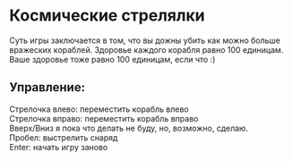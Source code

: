 # Космические стрелялки

Суть игры заключается в том, что вы дожны убить как можно больше вражеских кораблей.
Здоровье каждого корабля равно 100 единицам. Ваше здоровье тоже равно 100 единицам, если что :) <br>

## Управление:

Стрелочка влево: переместить корабль влево <br>
Стрелочка вправо: переместить корабль вправо <br>
Вверх/Вниз я пока что делать не буду, но, возможно, сделаю. <br>
Пробел: выстрелить снаряд <br>
Enter: начать игру заново